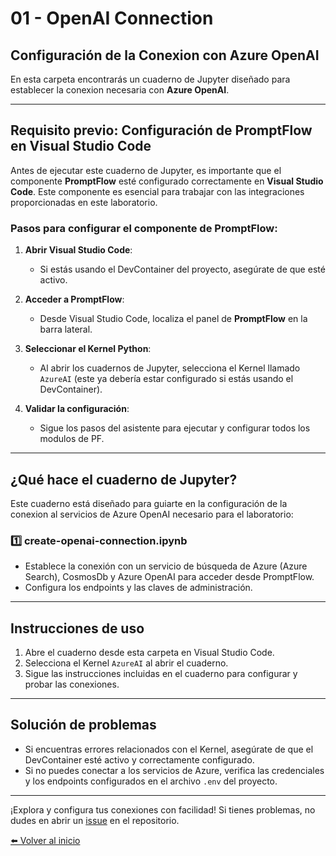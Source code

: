 # 01 - OpenAI Connection

## Configuración de la Conexion con Azure OpenAI

En esta carpeta encontrarás un cuaderno de Jupyter diseñado para establecer la conexion necesaria con **Azure OpenAI**.

---

## Requisito previo: Configuración de PromptFlow en Visual Studio Code

Antes de ejecutar este cuaderno de Jupyter, es importante que el componente **PromptFlow** esté configurado correctamente en **Visual Studio Code**. Este componente es esencial para trabajar con las integraciones proporcionadas en este laboratorio.

### Pasos para configurar el componente de PromptFlow:

1. **Abrir Visual Studio Code**: 
   - Si estás usando el DevContainer del proyecto, asegúrate de que esté activo.

2. **Acceder a PromptFlow**:
   - Desde Visual Studio Code, localiza el panel de **PromptFlow** en la barra lateral.

3. **Seleccionar el Kernel Python**:
   - Al abrir los cuadernos de Jupyter, selecciona el Kernel llamado `AzureAI` (este ya debería estar configurado si estás usando el DevContainer).

4. **Validar la configuración**:
   - Sigue los pasos del asistente para ejecutar y configurar todos los modulos de PF.

---

## ¿Qué hace el cuaderno de Jupyter?

Este cuaderno está diseñado  para guiarte en la configuración de la conexion al servicios de Azure OpenAI necesario para el laboratorio:

### 1️⃣ **create-openai-connection.ipynb**
- Establece la conexión con un servicio de búsqueda de Azure (Azure Search), CosmosDb y Azure OpenAI para acceder desde PromptFlow.
- Configura los endpoints y las claves de administración.


---

## Instrucciones de uso

1. Abre el cuaderno desde esta carpeta en Visual Studio Code.
2. Selecciona el Kernel `AzureAI` al abrir el cuaderno.
3. Sigue las instrucciones incluidas en el cuaderno para configurar y probar las conexiones.

---

## Solución de problemas

- Si encuentras errores relacionados con el Kernel, asegúrate de que el DevContainer esté activo y correctamente configurado.
- Si no puedes conectar a los servicios de Azure, verifica las credenciales y los endpoints configurados en el archivo `.env` del proyecto.

---

¡Explora y configura tus conexiones con facilidad! Si tienes problemas, no dudes en abrir un [issue](https://github.com/Alejandrolmeida/lab-promptflow-01/issues) en el repositorio.

[⬅️ Volver al inicio](../README.md)